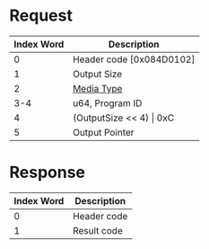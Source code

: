 # Request

| Index Word | Description                                            |
|------------|--------------------------------------------------------|
| 0          | Header code \[0x084D0102\]                             |
| 1          | Output Size                                            |
| 2          | [Media Type](Filesystem_services#MediaType "wikilink") |
| 3-4        | u64, Program ID                                        |
| 4          | (OutputSize \<\< 4) \| 0xC                             |
| 5          | Output Pointer                                         |

# Response

| Index Word | Description |
|------------|-------------|
| 0          | Header code |
| 1          | Result code |